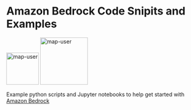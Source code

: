 # Amazon Bedrock Code Snipits and Examples

<img width="85" alt="map-user" src="https://img.shields.io/badge/views-536-green"> <img width="125" alt="map-user" src="https://img.shields.io/badge/unique visits-056-green">

Example python scripts and Jupyter notebooks to help get started with [Amazon Bedrock](https://aws.amazon.com/bedrock/)

